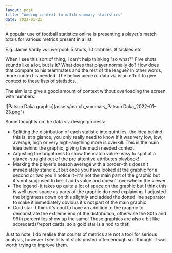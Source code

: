 ```yaml
---
layout: post
title: "Adding context to match summary statistics"
date: 2022-01-25
---
```


A popular use of football statistics online is presenting a player's match totals for various metrics present in a list. 

E.g. Jamie Vardy vs Liverpool: 5 shots, 10 dribbles, 8 tackles etc

When I see this sort of thing, I can't help thinking "so what?" Five shots sounds like a lot, but is it? What does that player normally do? How does that compare to his teammates and the rest of the league? In other words, more context is needed. The below piece of data viz is an effort to give context to these lists of statistics. 

The aim is to give a good amount of context without overloading the screen with numbers. 

![Patson Daka graphic](assets/match_summary_Patson Daka_2022–01–23.png")

Some thoughts on the data viz design process:

 * Splitting the distribution of each statistic into quintiles - the idea behind this is, at a glance, you only really need to know if it was very low, low, average, high or very high - anything more is overkill. This is the main idea behind the graphic, giving the much needed context.
 * Adjusting the brightness to show the match value - easy to spot at a glance - straight out of the pre attentive attributes playbook! 
 * Marking the player's season average with a border - this doesn't immediately stand out but once you have looked at the graphic for a second or two you'll notice it - it's not the main part of the graphic but it's not supposed to be - it adds value and doesn't overwhelm the viewer.
 * The legend - it takes up quite a lot of space on the graphic but I think this is well used space as parts of the graphic do need explaining. I adjusted the brightness down on this slightly and added the dotted line separator to make it immediately obvious it's not part of the main graphic
 * Gold star - I think it's cool to have an addition to the graphic to demonstrate the extreme end of the distribution, otherwise the 80th and 99th percentiles show up the same! These graphics are also a bit like scorecards/report cards, so a gold star is a nod to that!

Just to note, I do realise that counts of metrics are not a tool for serious analysis, however I see lists of stats posted often enough so I thought it was worth trying to improve them.
